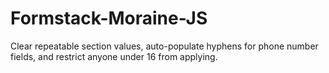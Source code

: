 # Formstack-Moraine-JS
Clear repeatable section values,  auto-populate hyphens for phone number fields, and restrict anyone under 16 from applying.
